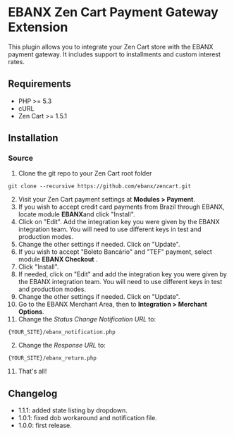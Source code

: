 # EBANX Zen Cart Payment Gateway Extension

This plugin allows you to integrate your Zen Cart store with the EBANX payment gateway.
It includes support to installments and custom interest rates.

## Requirements

* PHP >= 5.3
* cURL
* Zen Cart >= 1.5.1

## Installation
### Source
1. Clone the git repo to your Zen Cart root folder
```
git clone --recursive https://github.com/ebanx/zencart.git
```
2. Visit your Zen Cart payment settings at **Modules > Payment**.
3. If you wish to accept credit card payments from Brazil through EBANX, locate module **EBANX**and click "Install".
4. Click on "Edit". Add the integration key you were given by the EBANX integration team. You will need to use different keys in test and production modes.
5. Change the other settings if needed. Click on "Update".
6. If you wish to accept "Boleto Bancário" and "TEF" payment, select module **EBANX Checkout** .
7. Click "Install".
8. If needed, click on "Edit" and add the integration key you were given by the EBANX integration team. You will need to use different keys in test and production modes.
9. Change the other settings if needed. Click on "Update".
10. Go to the EBANX Merchant Area, then to **Integration > Merchant Options**.
  1. Change the _Status Change Notification URL_ to:
```
{YOUR_SITE}/ebanx_notification.php
```
  2. Change the _Response URL_ to:
```
{YOUR_SITE}/ebanx_return.php
```
11. That's all!

## Changelog
* 1.1.1: added state listing by dropdown.
* 1.0.1: fixed dob workaround and notification file.
* 1.0.0: first release.